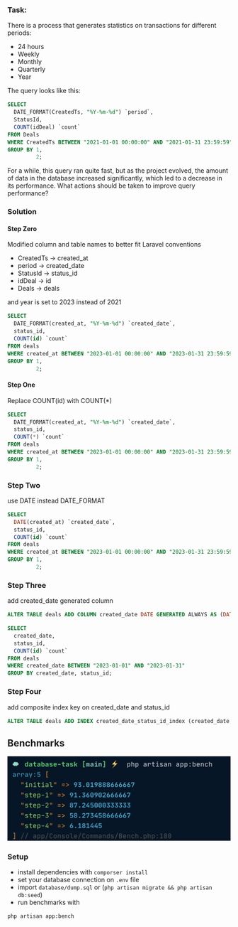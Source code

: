 ### Task:

There is a process that generates statistics on transactions for different periods:

- 24 hours
- Weekly
- Monthly
- Quarterly
- Year

The query looks like this:

```sql
SELECT
  DATE_FORMAT(CreatedTs, "%Y-%m-%d") `period`,
  StatusId,
  COUNT(idDeal) `count`
FROM Deals
WHERE CreatedTs BETWEEN "2021-01-01 00:00:00" AND "2021-01-31 23:59:59"
GROUP BY 1,
         2;
```

For a while, this query ran quite fast, but as the project evolved, the amount of data in the database increased significantly, which led to a decrease in its performance. What actions should be taken to improve query performance?


### Solution

#### Step Zero

Modified column and table names to better fit Laravel conventions
- CreatedTs -> created_at
- period -> created_date
- StatusId -> status_id
- idDeal -> id
- Deals -> deals

and year is set to 2023 instead of 2021

```sql
SELECT
  DATE_FORMAT(created_at, "%Y-%m-%d") `created_date`,
  status_id,
  COUNT(id) `count`
FROM deals
WHERE created_at BETWEEN "2023-01-01 00:00:00" AND "2023-01-31 23:59:59"
GROUP BY 1,
         2;
```

#### Step One

Replace COUNT(id) with COUNT(*)   

```sql
SELECT
  DATE_FORMAT(created_at, "%Y-%m-%d") `created_date`,
  status_id,
  COUNT(*) `count`
FROM deals
WHERE created_at BETWEEN "2023-01-01 00:00:00" AND "2023-01-31 23:59:59"
GROUP BY 1,
         2;
```

### Step Two

use DATE instead DATE_FORMAT

```sql
SELECT
  DATE(created_at) `created_date`,
  status_id,
  COUNT(id) `count`
FROM deals
WHERE created_at BETWEEN "2023-01-01 00:00:00" AND "2023-01-31 23:59:59"
GROUP BY 1,
         2;
```

### Step Three

add created_date generated column
```sql
ALTER TABLE deals ADD COLUMN created_date DATE GENERATED ALWAYS AS (DATE(created_at)) STORED;
```

```sql
SELECT
  created_date,
  status_id,
  COUNT(id) `count`
FROM deals
WHERE created_date BETWEEN "2023-01-01" AND "2023-01-31"
GROUP BY created_date, status_id;
```

### Step Four

add composite index key on created_date and status_id

```sql
ALTER TABLE deals ADD INDEX created_date_status_id_index (created_date, status_id)
```

## Benchmarks

![](benchmark.png)

### Setup 

- install dependencies with `comporser install`
- set your database connection on `.env` file
- import `database/dump.sql` or (`php artisan migrate && php artisan db:seed`)
- run benchmarks with

```bash
php artisan app:bench
```
